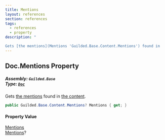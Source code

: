 ```yaml
---
title: Mentions
layout: references
section: references
tags:
  - references
  - property
description: "

Gets [the mentions](Mentions 'Guilded.Base.Content.Mentions') found in [the content](TitledContent.Content 'Guilded.Base.Content.TitledContent.Content')."
---
```


## Doc.Mentions Property
##### **Assembly:** `Guilded.Base`<br/>**Type:** [`Doc`](Doc 'Guilded.Base.Content.Doc')

Gets [the mentions](Mentions 'Guilded.Base.Content.Mentions') found in [the content](TitledContent.Content 'Guilded.Base.Content.TitledContent.Content').

```csharp
public Guilded.Base.Content.Mentions? Mentions { get; }
```

#### Property Value
[Mentions](Mentions 'Guilded.Base.Content.Mentions')  
[Mentions](Mentions 'Guilded.Base.Content.Mentions')?